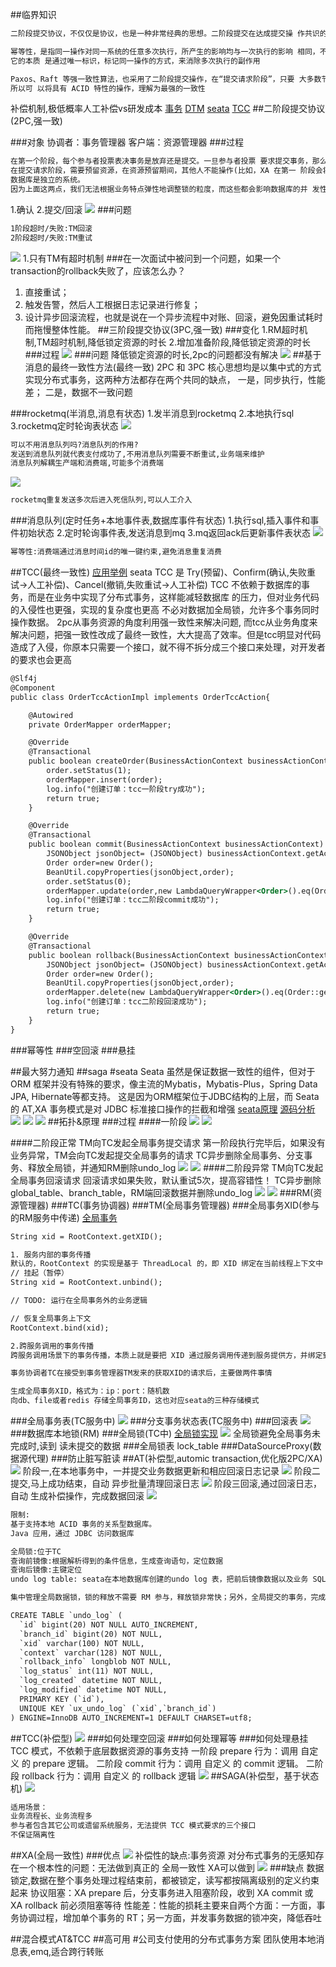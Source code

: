 ##临界知识
```asp
二阶段提交协议，不仅仅是协议，也是一种非常经典的思想。二阶段提交在达成提交操 作共识的算法中应用广泛，比如 XA 协议、TCC、Paxos、Raft 等   

幂等性，是指同一操作对同一系统的任意多次执行，所产生的影响均与一次执行的影响 相同，不会因为多次执行而产生副作用。常见的实现方法有 Token、索引等。
它的本质 是通过唯一标识，标记同一操作的方式，来消除多次执行的副作用  

Paxos、Raft 等强一致性算法，也采用了二阶段提交操作，在“提交请求阶段”，只要 大多数节点确认就可以，而具有 ACID 特性的事务，则要求全部节点确认可以。
所以可 以将具有 ACID 特性的操作，理解为最强的一致性
```
补偿机制,极低概率人工补偿vs研发成本
[事务](https://zhuanlan.zhihu.com/p/387487859)
[DTM](https://github.com/dtm-labs/dtm)
[seata](https://github.com/seata/seata)
[TCC](https://www.cnblogs.com/jajian/p/10014145.html)
##二阶段提交协议(2PC,强一致)

###对象
协调者：事务管理器
客户端：资源管理器
###过程
```asp
在第一个阶段，每个参与者投票表决事务是放弃还是提交。一旦参与者投票 要求提交事务，那么就不允许放弃事务
在提交请求阶段，需要预留资源，在资源预留期间，其他人不能操作(比如，XA 在第一 阶段会将相关资源锁定);
数据库是独立的系统。
因为上面这两点，我们无法根据业务特点弹性地调整锁的粒度，而这些都会影响数据库的并 发性能
```
1.确认
2.提交/回滚
![](.z_01_分布式_临界知识_分布式事务(consistency)_二阶段提交_TCC_最强一致性_images/c664477e.png)
###问题
```asp
1阶段超时/失败:TM回滚
2阶段超时/失败:TM重试
```
![](.z_01_分布式_临界知识_分布式事务(consistency)_二阶段提交_TCC_最强一致性_images/24476356.png)
1.只有TM有超时机制
###在一次面试中被问到一个问题，如果一个transaction的rollback失败了，应该怎么办？
1. 直接重试；
2. 触发告警，然后人工根据日志记录进行修复；
3. 设计异步回滚流程，也就是说在一个异步流程中对账、回滚，避免因重试耗时而拖慢整体性能。
##三阶段提交协议(3PC,强一致)
[](https://juejin.cn/post/6844903621495111688)
[](https://time.geekbang.org/column/article/144970)
###变化
1.RM超时机制,TM超时机制,降低锁定资源的时长
2.增加准备阶段,降低锁定资源的时长
###过程
![](.z_01_分布式_临界知识_分布式事务(consistency)_二阶段提交_TCC_最强一致性_images/f88f44a9.png)
###问题
降低锁定资源的时长,2pc的问题都没有解决
![](.z_01_分布式_临界知识_分布式事务(consistency)_二阶段提交_TCC_最强一致性_images/24476356.png)
##基于消息的最终一致性方法(最终一致)
[](https://time.geekbang.org/column/article/111269)
2PC 和 3PC 核心思想均是以集中式的方式实现分布式事务，这两种方法都存在两个共同的缺点，
一是，同步执行，性能差；
二是，数据不一致问题

###rocketmq(半消息,消息有状态)
1.发半消息到rocketmq
2.本地执行sql
3.rocketmq定时轮询表状态
[](https://juejin.cn/post/6844903951448408071)
![](.z_01_分布式_临界知识_分布式事务(consistency)_二阶段提交_TCC_最强一致性_images/c147834e.png)
```asp
可以不用消息队列吗?消息队列的作用?
发送到消息队列就代表支付成功了,不用消息队列需要不断重试,业务端来维护
消息队列解耦生产端和消费端,可能多个消费端
```
![](.z_01_分布式_临界知识_分布式事务(consistency)_二阶段提交_TCC_最强一致性_images/a8ea5864.png)
```asp
rocketmq重复发送多次后进入死信队列,可以人工介入
```
###消息队列(定时任务+本地事件表,数据库事件有状态)
1.执行sql,插入事件和事件初始状态
2.定时轮询事件表,发送消息到mq
3.mq返回ack后更新事件表状态
![](.z_01_分布式_临界知识_分布式事务(consistency)_二阶段提交_TCC_最强一致性_images/eb13a1ce.png)
```asp
幂等性:消费端通过消息时间id的唯一键约束,避免消息重复消费
```
##TCC(最终一致性)
[应用举例](https://mp.weixin.qq.com/s/mIW1_K5fAoa2OlSLdXSHpQ)
seata
TCC 是 Try(预留)、Confirm(确认,失败重试->人工补偿)、Cancel(撤销,失败重试->人工补偿) 
TCC 不依赖于数据库的事务，而是在业务中实现了分布式事务，这样能减轻数据库 的压力，但对业务代码的入侵性也更强，实现的复杂度也更高
不必对数据加全局锁，允许多个事务同时操作数据。
[](https://xie.infoq.cn/article/85444fc19f7c4bf770111f0d7)
[](https://juejin.cn/post/6969550286750744590)
[](https://www.codingapi.com/docs/txlcn-demo-springcloud/)
2pc从事务资源的角度利用强一致性来解决问题,
而tcc从业务角度来解决问题，把强一致性改成了最终一致性，大大提高了效率。但是tcc明显对代码造成了入侵，你原本只需要一个接口，就不得不拆分成三个接口来处理，对开发者的要求也会更高
```asp
@Slf4j
@Component
public class OrderTccActionImpl implements OrderTccAction{

    @Autowired
    private OrderMapper orderMapper;

    @Override
    @Transactional
    public boolean createOrder(BusinessActionContext businessActionContext, Order order) {
        order.setStatus(1);
        orderMapper.insert(order);
        log.info("创建订单：tcc一阶段try成功");
        return true;
    }

    @Override
    @Transactional
    public boolean commit(BusinessActionContext businessActionContext) {
        JSONObject jsonObject= (JSONObject) businessActionContext.getActionContext("order");
        Order order=new Order();
        BeanUtil.copyProperties(jsonObject,order);
        order.setStatus(0);
        orderMapper.update(order,new LambdaQueryWrapper<Order>().eq(Order::getOrderNumber,order.getOrderNumber()));
        log.info("创建订单：tcc二阶段commit成功");
        return true;
    }

    @Override
    @Transactional
    public boolean rollback(BusinessActionContext businessActionContext) {
        JSONObject jsonObject= (JSONObject) businessActionContext.getActionContext("order");
        Order order=new Order();
        BeanUtil.copyProperties(jsonObject,order);
        orderMapper.delete(new LambdaQueryWrapper<Order>().eq(Order::getOrderNumber,order.getOrderNumber()));
        log.info("创建订单：tcc二阶段回滚成功");
        return true;
    }
}

```

###幂等性
###空回滚
[](https://cloud.tencent.com/developer/article/1786144)
###悬挂

##最大努力通知
##saga
#seata
Seata 虽然是保证数据一致性的组件，但对于 ORM 框架并没有特殊的要求，像主流的Mybatis，Mybatis-Plus，Spring Data JPA, Hibernate等都支持。
这是因为ORM框架位于JDBC结构的上层，而 Seata 的 AT,XA 事务模式是对 JDBC 标准接口操作的拦截和增强
[seata原理](https://seata.io/zh-cn/docs/overview/what-is-seata.html)
[源码分析](https://blog.csdn.net/qq_45076180/article/details/116795591)
![](.z_01_分布式_临界知识_分布式事务(consistency)_二阶段提交_TCC_最强一致性_images/ce3fbb5f.png)
![](.z_01_分布式_临界知识_分布式事务(consistency)_二阶段提交_TCC_最强一致性_images/8dabf03b.png)
![](.z_01_分布式_临界知识_分布式事务(consistency)_二阶段提交_TCC_最强一致性_images/2ad09d69.png)
##拓扑&原理
###过程
####一阶段
![](.z_01_分布式_临界知识_分布式事务_images/7754fcda.png)
![](.z_01_分布式_临界知识_分布式事务_images/1f2b9b86.png)

####二阶段正常
TM向TC发起全局事务提交请求
第一阶段执行完毕后，如果没有业务异常，TM会向TC发起提交全局事务的请求
TC异步删除全局事务、分支事务、释放全局锁，并通知RM删除undo_log
![](.z_01_分布式_临界知识_分布式事务_images/c719527d.png)
![](.z_01_分布式_临界知识_分布式事务_images/67714880.png)
####二阶段异常
TM向TC发起全局事务回滚请求
回滚请求如果失败，默认重试5次，提高容错性！
TC异步删除global_table、branch_table，RM端回滚数据并删除undo_log
![](.z_01_分布式_临界知识_分布式事务_images/ab8a7f98.png)
![](.z_01_分布式_临界知识_分布式事务_images/fd725643.png)
###RM(资源管理器)
###TC(事务协调器)
###TM(全局事务管理器)
###全局事务XID(参与的RM服务中传递)
[全局事务](https://seata.io/zh-cn/docs/user/microservice.html)
```asp
String xid = RootContext.getXID();

1. 服务内部的事务传播
默认的，RootContext 的实现是基于 ThreadLocal 的，即 XID 绑定在当前线程上下文中
// 挂起（暂停）
String xid = RootContext.unbind();

// TODO: 运行在全局事务外的业务逻辑

// 恢复全局事务上下文
RootContext.bind(xid);

2.跨服务调用的事务传播
跨服务调用场景下的事务传播，本质上就是要把 XID 通过服务调用传递到服务提供方，并绑定到 RootContext 中去
```
```asp
事务协调者TC在接受到事务管理器TM发来的获取XID的请求后，主要做两件事情

生成全局事务XID，格式为：ip：port：随机数
向db、file或者redis 存储全局事务ID，这也对应seata的三种存储模式
```
###全局事务表(TC服务中)
![](.z_01_分布式_临界知识_分布式事务_images/dd2535cb.png)
[](https://seata.io/zh-cn/docs/user/configurations090.html)
###分支事务状态表(TC服务中)
###回滚表
![](.z_01_分布式_临界知识_分布式事务_images/70c65554.png)
###数据库本地锁(RM)
###全局锁(TC中)
[全局锁实现](https://seata.io/zh-cn/blog/seata-at-lock.html)
![](.z_01_分布式_临界知识_分布式事务(consistency)_二阶段提交_TCC_最强一致性_images/225a7557.png)
全局锁避免全局事务未完成时,读到 读未提交的数据
###全局锁表
lock_table
###DataSourceProxy(数据源代理)
[](https://seata.io/zh-cn/docs/user/appendix/isolation.html)
[](https://seata.io/zh-cn/blog/seata-datasource-proxy.html)
###防止脏写脏读
[](https://seata.io/zh-cn/blog/seata-at-lock.html)
##AT(补偿型,automic transaction,优化版2PC/XA)
[](https://seata.io/zh-cn/blog/seata-at-mode-design.html)
![](.z_01_分布式_临界知识_分布式事务(consistency)_二阶段提交_TCC_最强一致性_images/dd3491d5.png)
阶段一,在本地事务中，一并提交业务数据更新和相应回滚日志记录
![](.z_01_分布式_临界知识_分布式事务(consistency)_二阶段提交_TCC_最强一致性_images/5867a1ff.png)
阶段二提交,马上成功结束，自动 异步批量清理回滚日志
![](.z_01_分布式_临界知识_分布式事务(consistency)_二阶段提交_TCC_最强一致性_images/67e777f3.png)
阶段三回滚,通过回滚日志，自动 生成补偿操作，完成数据回滚
![](.z_01_分布式_临界知识_分布式事务(consistency)_二阶段提交_TCC_最强一致性_images/1bbf8199.png)
```asp
限制:
基于支持本地 ACID 事务的关系型数据库。
Java 应用，通过 JDBC 访问数据库
```
```asp
全局锁:位于TC
查询前镜像:根据解析得到的条件信息，生成查询语句，定位数据
查询后镜像:主键定位
undo log table: seata在本地数据库创建的undo log 表，把前后镜像数据以及业务 SQL 相关的信息组成一条回滚日志记录，插入到 UNDO_LOG 表中

集中管理全局数据锁，锁的释放不需要 RM 参与，释放锁非常快；另外，全局提交的事务，完成阶段 异步化
```
```asp
CREATE TABLE `undo_log` (
  `id` bigint(20) NOT NULL AUTO_INCREMENT,
  `branch_id` bigint(20) NOT NULL,
  `xid` varchar(100) NOT NULL,
  `context` varchar(128) NOT NULL,
  `rollback_info` longblob NOT NULL,
  `log_status` int(11) NOT NULL,
  `log_created` datetime NOT NULL,
  `log_modified` datetime NOT NULL,
  PRIMARY KEY (`id`),
  UNIQUE KEY `ux_undo_log` (`xid`,`branch_id`)
) ENGINE=InnoDB AUTO_INCREMENT=1 DEFAULT CHARSET=utf8;
```
##TCC(补偿型)
![](.z_01_分布式_临界知识_分布式事务(consistency)_二阶段提交_TCC_最强一致性_images/3902dfc8.png)
[](https://seata.io/zh-cn/blog/seata-tcc.html)
###如何处理空回滚
###如何处理幂等
###如何处理悬挂
TCC 模式，不依赖于底层数据资源的事务支持
一阶段 prepare 行为：调用 自定义 的 prepare 逻辑。
二阶段 commit 行为：调用 自定义 的 commit 逻辑。
二阶段 rollback 行为：调用 自定义 的 rollback 逻辑
![](.z_01_分布式_临界知识_分布式事务(consistency)_二阶段提交_TCC_最强一致性_images/670960d8.png)
##SAGA(补偿型，基于状态机)
[](https://time.geekbang.org/column/article/322301)
[](https://seata.io/zh-cn/blog/seata-at-tcc-saga.html)
![](.z_01_分布式_临界知识_分布式事务(consistency)_二阶段提交_TCC_最强一致性_images/979185db.png)
```asp
适用场景：
业务流程长、业务流程多
参与者包含其它公司或遗留系统服务，无法提供 TCC 模式要求的三个接口
不保证隔离性
```
##XA(全局一致性)
[](https://seata.io/zh-cn/blog/seata-xa-introduce.html)
###优点
![](.z_01_分布式_临界知识_分布式事务(consistency)_二阶段提交_TCC_最强一致性_images/1cb5a403.png)
补偿性的缺点:事务资源 对分布式事务的无感知存在一个根本性的问题：无法做到真正的 全局一致性
XA可以做到
![](.z_01_分布式_临界知识_分布式事务(consistency)_二阶段提交_TCC_最强一致性_images/d96bae2b.png)
###缺点
数据锁定,数据在整个事务处理过程结束前，都被锁定，读写都按隔离级别的定义约束起来
协议阻塞：XA prepare 后，分支事务进入阻塞阶段，收到 XA commit 或 XA rollback 前必须阻塞等待
性能差：性能的损耗主要来自两个方面：一方面，事务协调过程，增加单个事务的 RT；另一方面，并发事务数据的锁冲突，降低吞吐

##混合模式AT&TCC
##高可用
#公司支付使用的分布式事务方案
团队使用本地消息表,emq,适合跨行转账
[](https://xiaomi-info.github.io/2020/01/02/distributed-transaction/)
